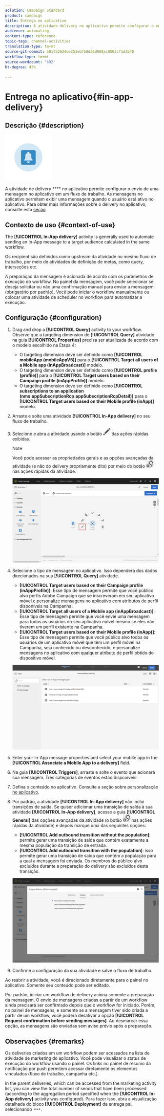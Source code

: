 ```yaml
---
solution: Campaign Standard
product: campaign
title: Entrega no aplicativo
description: A atividade delivery no aplicativo permite configurar o envio de uma mensagem no aplicativo em um fluxo de trabalho.
audience: automating
content-type: reference
topic-tags: channel-activities
translation-type: tm+mt
source-git-commit: 501f52624ce253eb7b0d36d908ac8502cf1d3b48
workflow-type: tm+mt
source-wordcount: '692'
ht-degree: 43%

---
```



# Entrega no aplicativo{#in-app-delivery}

## Descrição {#description}

![](assets/wkf_in_app_1.png)

A atividade de delivery **** no aplicativo permite configurar o envio de uma mensagem no aplicativo em um fluxo de trabalho. As mensagens no aplicativo permitem exibir uma mensagem quando o usuário está ativo no aplicativo. Para obter mais informações sobre o delivery no aplicativo, consulte esta [seção](../../channels/using/about-in-app-messaging.md).

## Contexto de uso {#context-of-use}

The **[!UICONTROL In-App delivery]** activity is generally used to automate sending an In-App message to a target audience calculated in the same workflow.

Os recipient são definidos como upstream da atividade no mesmo fluxo de trabalho, por meio de atividades de definição de metas, como query, interseções etc.

A preparação da mensagem é acionada de acordo com os parâmetros de execução do workflow. No painel da mensagem, você pode selecionar se deseja solicitar ou não uma confirmação manual para enviar a mensagem (obrigatório por padrão). Você pode iniciar o workflow manualmente ou colocar uma atividade de scheduler no workflow para automatizar a execução.

## Configuração {#configuration}

1. Drag and drop a **[!UICONTROL Query]** activity to your workflow. Observe que a targeting dimension de **[!UICONTROL Query]** atividade na guia **[!UICONTROL Properties]** precisa ser atualizada de acordo com o modelo escolhido na Etapa 4:

   * O targeting dimension deve ser definido como **[!UICONTROL mobileApp (mobileAppV5)]** para o **[!UICONTROL Target all users of a Mobile app (inAppBroadcast)]** modelo.
   * O targeting dimension deve ser definido como **[!UICONTROL profile (profile)]** para o **[!UICONTROL Target users based on their Campaign profile (inAppProfile)]** modelo.
   * O targeting dimension deve ser definido como **[!UICONTROL subscriptions to an application (nms:appSubscriptionRcp:appSubscriptionRcpDetail)]** para o **[!UICONTROL Target users based on their Mobile profile (inApp)]** modelo.

1. Arraste e solte uma atividade **[!UICONTROL In-App delivery]** no seu fluxo de trabalho.
1. Selecione e abra a atividade usando o botão ![](assets/edit_darkgrey-24px.png) das ações rápidas exibidas.

   >[!NOTE]
   >
   >Você pode acessar as propriedades gerais e as opções avançadas da atividade (e não do delivery propriamente dito) por meio do botão ![](assets/dlv_activity_params-24px.png) nas ações rápidas da atividade.

   ![](assets/wkf_in_app_3.png)

1. Selecione o tipo de mensagem no aplicativo. Isso dependerá dos dados direcionados na sua **[!UICONTROL Query]** atividade.

   * **[!UICONTROL Target users based on their Campaign profile (inAppProfile)]**: Esse tipo de mensagem permite que você público alvo perfis Adobe Campaign que se inscreveram em seu aplicativo móvel e personalize mensagens no aplicativo com atributos de perfil disponíveis na Campanha.
   * **[!UICONTROL Target all users of a Mobile app (inAppBroadcast)]**: Esse tipo de mensagem permite que você envie uma mensagem para todos os usuários do seu aplicativo móvel mesmo se eles não tiverem um perfil existente na Campanha.
   * **[!UICONTROL Target users based on their Mobile profile (inApp)]**: Esse tipo de mensagem permite que você público alvo todos os usuários de um aplicativo móvel que têm um perfil móvel na Campanha, seja conhecido ou desconhecido, e personalize mensagens no aplicativo com qualquer atributo de perfil obtido do dispositivo móvel.

   ![](assets/wkf_in_app_4.png)

1. Enter your In-App message properties and select your mobile app in the **[!UICONTROL Associate a Mobile App to a delivery]** field.
1. Na guia **[!UICONTROL Triggers]**, arraste e solte o evento que acionará sua mensagem. Três categorias de eventos estão disponíveis:
1. Defina o conteúdo no aplicativo. Consulte a seção sobre personalização [no aplicativo](../../channels/using/customizing-an-in-app-message.md).
1. Por padrão, a atividade **[!UICONTROL In-App delivery]** não inclui transições de saída. Se quiser adicionar uma transição de saída à sua atividade **[!UICONTROL In-App delivery]**, acesse a guia **[!UICONTROL General]** das opções avançadas da atividade (o botão ![](assets/dlv_activity_params-24px.png) nas ações rápidas da atividade) e depois marque uma das seguintes opções:

   * **[!UICONTROL Add outbound transition without the population]**: permite gerar uma transição de saída que contém exatamente a mesma população da transição de entrada.
   * **[!UICONTROL Add outbound transition with the population]**: isso permite gerar uma transição de saída que contém a população para a qual a mensagem foi enviada. Os membros do público alvo excluídos durante a preparação do delivery são excluídos desta transição.

   ![](assets/wkf_in_app_5.png)

1. Confirme a configuração da sua atividade e salve o fluxo de trabalho.

Ao reabrir a atividade, você é direcionado diretamente para o painel no aplicativo. Somente seu conteúdo pode ser editado.

Por padrão, iniciar um workflow de delivery aciona somente a preparação da mensagem. O envio de mensagens criadas a partir de um workflow ainda precisará ser confirmado depois que o workflow for iniciado. Porém, no painel de mensagens, e somente se a mensagem tiver sido criada a partir de um workflow, você poderá desativar a opção **[!UICONTROL Request confirmation before sending messages]**. Ao desmarcar essa opção, as mensagens são enviadas sem aviso prévio após a preparação.

## Observações {#remarks}

Os deliveries criados em um workflow podem ser acessados na lista de atividade de marketing do aplicativo. Você pode visualizar o status de execução do workflow usando o painel. Os links no painel de resumo da notificação por push permitem acessar diretamente os elementos vinculados (fluxo de trabalho, campanha etc.).

In the parent deliveries, which can be accessed from the marketing activity list, you can view the total number of sends that have been processed (according to the aggregation period specified when the **[!UICONTROL In-App delivery]** activity was configured). Para fazer isso, abra a visualização detalhada do bloco **[!UICONTROL Deployment]** da entrega pai, selecionando ![](assets/wkf_dlv_detail_button.png).
